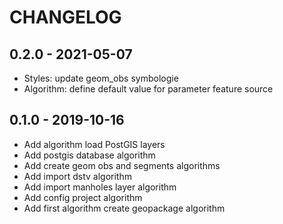 # CHANGELOG

## 0.2.0 - 2021-05-07

* Styles: update geom_obs symbologie
* Algorithm: define default value for parameter feature source 

## 0.1.0 - 2019-10-16

* Add algorithm load PostGIS layers
* Add postgis database algorithm
* Add create geom obs and segments algorithms
* Add import dstv algorithm
* Add import manholes layer algorithm
* Add config project algorithm
* Add first algorithm create geopackage algorithm
